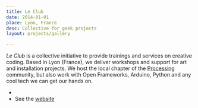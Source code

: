 ```yaml
---
title: Le Club
date: 2014-01-01
place: Lyon, France
desc: Collective for geek projects
layout: projects/gallery

---
```


*Le Club* is a collective initiative to provide trainings and services on creative coding. Based in Lyon (France), we deliver workshops and support for art and installation projects. We host the local chapter of the [Processing](http://processing.org) community, but also work with Open Frameworks, Arduino, Python and any cool tech we can get our hands on.


*
* See the [website](http://leclub.github.io/)
